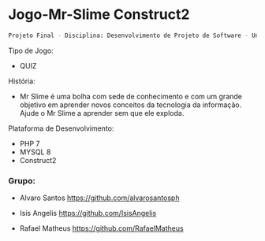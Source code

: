 # Jogo-Mr-Slime Construct2

```sh
Projeto Final - Disciplina: Desenvolvimento de Projeto de Software - Unipê 2019.1
```
Tipo de Jogo: 

* QUIZ

História:

* Mr Slime é uma bolha com sede de conhecimento e com um grande objetivo em aprender novos conceitos da tecnologia da informação. Ajude o Mr Slime a aprender sem que ele exploda.

Plataforma de Desenvolvimento: 

* PHP 7 
* MYSQL 8 
* Construct2

### Grupo:
* Alvaro Santos
https://github.com/alvarosantosph

* Isis Angelis
https://github.com/IsisAngelis

* Rafael Matheus
https://github.com/RafaelMatheus

